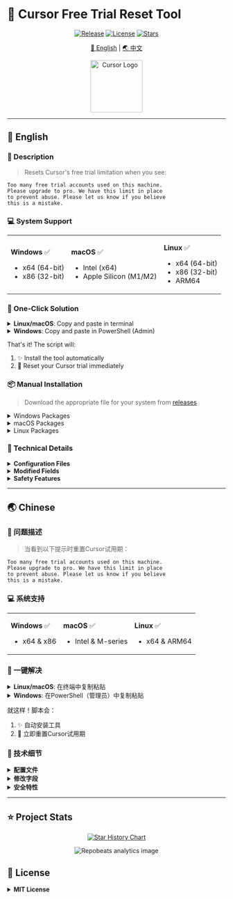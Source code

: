 # 🚀 Cursor Free Trial Reset Tool

<div align="center">

[![Release](https://img.shields.io/github/v/release/dacrab/cursor-id-modifier?style=flat-square&logo=github&color=blue)](https://github.com/dacrab/cursor-id-modifier/releases/latest)
[![License](https://img.shields.io/badge/license-MIT-blue.svg?style=flat-square&logo=bookstack)](https://github.com/dacrab/cursor-id-modifier/blob/main/LICENSE)
[![Stars](https://img.shields.io/github/stars/dacrab/cursor-id-modifier?style=flat-square&logo=github)](https://github.com/dacrab/cursor-id-modifier/stargazers)

[🌟 English](#english) | [🌏 中文](#chinese)

<img src="https://ai-cursor.com/wp-content/uploads/2024/09/logo-cursor-ai-png.webp" alt="Cursor Logo" width="120"/>

</div>

---

## 🌟 English

### 📝 Description

> Resets Cursor's free trial limitation when you see:

```text
Too many free trial accounts used on this machine.
Please upgrade to pro. We have this limit in place
to prevent abuse. Please let us know if you believe
this is a mistake.
```

### 💻 System Support

<table>
<tr>
<td>

**Windows** ✅
- x64 (64-bit)
- x86 (32-bit)

</td>
<td>

**macOS** ✅
- Intel (x64)
- Apple Silicon (M1/M2)

</td>
<td>

**Linux** ✅
- x64 (64-bit)
- x86 (32-bit)
- ARM64

</td>
</tr>
</table>

### 🚀 One-Click Solution

<details>
<summary><b>Linux/macOS</b>: Copy and paste in terminal</summary>

```bash
curl -fsSL https://raw.githubusercontent.com/dacrab/cursor-id-modifier/main/scripts/install.sh | sudo bash && cursor-id-modifier
```
</details>

<details>
<summary><b>Windows</b>: Copy and paste in PowerShell (Admin)</summary>

```powershell
irm https://raw.githubusercontent.com/dacrab/cursor-id-modifier/main/scripts/install.ps1 | iex; cursor-id-modifier
```
</details>

That's it! The script will:
1. ✨ Install the tool automatically
2. 🔄 Reset your Cursor trial immediately

### 📦 Manual Installation

> Download the appropriate file for your system from [releases](https://github.com/dacrab/cursor-id-modifier/releases/latest)

<details>
<summary>Windows Packages</summary>

- 64-bit: `cursor-id-modifier_vX.X.X_Windows_x64.zip`
- 32-bit: `cursor-id-modifier_vX.X.X_Windows_x86.zip`
</details>

<details>
<summary>macOS Packages</summary>

- Intel: `cursor-id-modifier_vX.X.X_macOS_x64_intel.tar.gz`
- M1/M2: `cursor-id-modifier_vX.X.X_macOS_arm64_apple_silicon.tar.gz`
</details>

<details>
<summary>Linux Packages</summary>

- 64-bit: `cursor-id-modifier_vX.X.X_Linux_x64.tar.gz`
- 32-bit: `cursor-id-modifier_vX.X.X_Linux_x86.tar.gz`
- ARM64: `cursor-id-modifier_vX.X.X_Linux_arm64.tar.gz`
</details>

### 🔧 Technical Details

<details>
<summary><b>Configuration Files</b></summary>

The program modifies Cursor's `storage.json` config file located at:

- Windows: `%APPDATA%\Cursor\User\globalStorage\storage.json`
- macOS: `~/Library/Application Support/Cursor/User/globalStorage/storage.json`
- Linux: `~/.config/Cursor/User/globalStorage/storage.json`
</details>

<details>
<summary><b>Modified Fields</b></summary>

The tool generates new unique identifiers for:
- `telemetry.machineId`
- `telemetry.macMachineId`
- `telemetry.devDeviceId`
- `telemetry.sqmId`
</details>

<details>
<summary><b>Safety Features</b></summary>

- ✅ Safe process termination
- ✅ Atomic file operations
- ✅ Error handling and recovery
</details>

---

## 🌏 Chinese

### 📝 问题描述

> 当看到以下提示时重置Cursor试用期：

```text
Too many free trial accounts used on this machine.
Please upgrade to pro. We have this limit in place
to prevent abuse. Please let us know if you believe
this is a mistake.
```

### 💻 系统支持

<table>
<tr>
<td>

**Windows** ✅
- x64 & x86

</td>
<td>

**macOS** ✅
- Intel & M-series

</td>
<td>

**Linux** ✅
- x64 & ARM64

</td>
</tr>
</table>

### 🚀 一键解决

<details>
<summary><b>Linux/macOS</b>: 在终端中复制粘贴</summary>

```bash
curl -fsSL https://raw.githubusercontent.com/dacrab/cursor-id-modifier/main/scripts/install.sh | sudo bash && cursor-id-modifier
```
</details>

<details>
<summary><b>Windows</b>: 在PowerShell（管理员）中复制粘贴</summary>

```powershell
irm https://raw.githubusercontent.com/dacrab/cursor-id-modifier/main/scripts/install.ps1 | iex; cursor-id-modifier
```
</details>

就这样！脚本会：
1. ✨ 自动安装工具
2. 🔄 立即重置Cursor试用期

### 🔧 技术细节

<details>
<summary><b>配置文件</b></summary>

程序修改Cursor的`storage.json`配置文件，位于：

- Windows: `%APPDATA%\Cursor\User\globalStorage\`
- macOS: `~/Library/Application Support/Cursor/User/globalStorage/`
- Linux: `~/.config/Cursor/User/globalStorage/`
</details>

<details>
<summary><b>修改字段</b></summary>

工具会生成新的唯一标识符：
- `telemetry.machineId`
- `telemetry.macMachineId`
- `telemetry.devDeviceId`
- `telemetry.sqmId`
</details>

<details>
<summary><b>安全特性</b></summary>

- ✅ 安全的进程终止
- ✅ 原子文件操作
- ✅ 错误处理和恢复
</details>

---

## ⭐ Project Stats

<div align="center">

[![Star History Chart](https://api.star-history.com/svg?repos=yuaotian/go-cursor-help&type=Date)](https://star-history.com/#yuaotian/go-cursor-help&Date)

![Repobeats analytics image](https://repobeats.axiom.co/api/embed/ddaa9df9a94b0029ec3fad399e1c1c4e75755477.svg "Repobeats analytics image")

</div>

## 📄 License

<details>
<summary><b>MIT License</b></summary>

Copyright (c) 2024

Permission is hereby granted, free of charge, to any person obtaining a copy
of this software and associated documentation files (the "Software"), to deal
in the Software without restriction, including without limitation the rights
to use, copy, modify, merge, publish, distribute, sublicense, and/or sell
copies of the Software, and to permit persons to whom the Software is
furnished to do so, subject to the following conditions:

The above copyright notice and this permission notice shall be included in all
copies or substantial portions of the Software.
</details>
